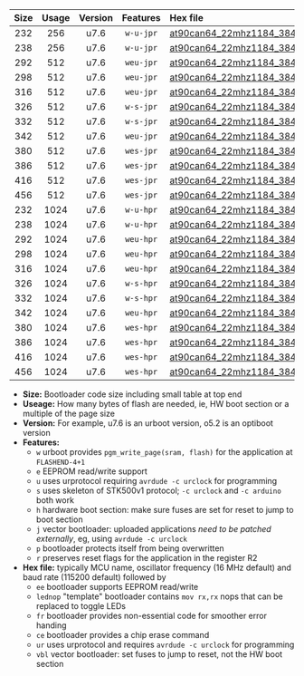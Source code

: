 |Size|Usage|Version|Features|Hex file|
|:-:|:-:|:-:|:-:|:--|
|232|256|u7.6|`w-u-jpr`|[at90can64_22mhz1184_38400bps_ur_vbl.hex](https://raw.githubusercontent.com/stefanrueger/urboot/main/bootloaders/at90can64/fcpu_22mhz1184/38400_bps/at90can64_22mhz1184_38400bps_ur_vbl.hex)|
|238|256|u7.6|`w-u-jpr`|[at90can64_22mhz1184_38400bps_lednop_ur_vbl.hex](https://raw.githubusercontent.com/stefanrueger/urboot/main/bootloaders/at90can64/fcpu_22mhz1184/38400_bps/at90can64_22mhz1184_38400bps_lednop_ur_vbl.hex)|
|292|512|u7.6|`weu-jpr`|[at90can64_22mhz1184_38400bps_ee_ur_vbl.hex](https://raw.githubusercontent.com/stefanrueger/urboot/main/bootloaders/at90can64/fcpu_22mhz1184/38400_bps/at90can64_22mhz1184_38400bps_ee_ur_vbl.hex)|
|298|512|u7.6|`weu-jpr`|[at90can64_22mhz1184_38400bps_ee_lednop_ur_vbl.hex](https://raw.githubusercontent.com/stefanrueger/urboot/main/bootloaders/at90can64/fcpu_22mhz1184/38400_bps/at90can64_22mhz1184_38400bps_ee_lednop_ur_vbl.hex)|
|316|512|u7.6|`weu-jpr`|[at90can64_22mhz1184_38400bps_ee_lednop_fr_ur_vbl.hex](https://raw.githubusercontent.com/stefanrueger/urboot/main/bootloaders/at90can64/fcpu_22mhz1184/38400_bps/at90can64_22mhz1184_38400bps_ee_lednop_fr_ur_vbl.hex)|
|326|512|u7.6|`w-s-jpr`|[at90can64_22mhz1184_38400bps_vbl.hex](https://raw.githubusercontent.com/stefanrueger/urboot/main/bootloaders/at90can64/fcpu_22mhz1184/38400_bps/at90can64_22mhz1184_38400bps_vbl.hex)|
|332|512|u7.6|`w-s-jpr`|[at90can64_22mhz1184_38400bps_lednop_vbl.hex](https://raw.githubusercontent.com/stefanrueger/urboot/main/bootloaders/at90can64/fcpu_22mhz1184/38400_bps/at90can64_22mhz1184_38400bps_lednop_vbl.hex)|
|342|512|u7.6|`weu-jpr`|[at90can64_22mhz1184_38400bps_ee_lednop_fr_ce_ur_vbl.hex](https://raw.githubusercontent.com/stefanrueger/urboot/main/bootloaders/at90can64/fcpu_22mhz1184/38400_bps/at90can64_22mhz1184_38400bps_ee_lednop_fr_ce_ur_vbl.hex)|
|380|512|u7.6|`wes-jpr`|[at90can64_22mhz1184_38400bps_ee_vbl.hex](https://raw.githubusercontent.com/stefanrueger/urboot/main/bootloaders/at90can64/fcpu_22mhz1184/38400_bps/at90can64_22mhz1184_38400bps_ee_vbl.hex)|
|386|512|u7.6|`wes-jpr`|[at90can64_22mhz1184_38400bps_ee_lednop_vbl.hex](https://raw.githubusercontent.com/stefanrueger/urboot/main/bootloaders/at90can64/fcpu_22mhz1184/38400_bps/at90can64_22mhz1184_38400bps_ee_lednop_vbl.hex)|
|416|512|u7.6|`wes-jpr`|[at90can64_22mhz1184_38400bps_ee_lednop_fr_vbl.hex](https://raw.githubusercontent.com/stefanrueger/urboot/main/bootloaders/at90can64/fcpu_22mhz1184/38400_bps/at90can64_22mhz1184_38400bps_ee_lednop_fr_vbl.hex)|
|456|512|u7.6|`wes-jpr`|[at90can64_22mhz1184_38400bps_ee_lednop_fr_ce_vbl.hex](https://raw.githubusercontent.com/stefanrueger/urboot/main/bootloaders/at90can64/fcpu_22mhz1184/38400_bps/at90can64_22mhz1184_38400bps_ee_lednop_fr_ce_vbl.hex)|
|232|1024|u7.6|`w-u-hpr`|[at90can64_22mhz1184_38400bps_ur.hex](https://raw.githubusercontent.com/stefanrueger/urboot/main/bootloaders/at90can64/fcpu_22mhz1184/38400_bps/at90can64_22mhz1184_38400bps_ur.hex)|
|238|1024|u7.6|`w-u-hpr`|[at90can64_22mhz1184_38400bps_lednop_ur.hex](https://raw.githubusercontent.com/stefanrueger/urboot/main/bootloaders/at90can64/fcpu_22mhz1184/38400_bps/at90can64_22mhz1184_38400bps_lednop_ur.hex)|
|292|1024|u7.6|`weu-hpr`|[at90can64_22mhz1184_38400bps_ee_ur.hex](https://raw.githubusercontent.com/stefanrueger/urboot/main/bootloaders/at90can64/fcpu_22mhz1184/38400_bps/at90can64_22mhz1184_38400bps_ee_ur.hex)|
|298|1024|u7.6|`weu-hpr`|[at90can64_22mhz1184_38400bps_ee_lednop_ur.hex](https://raw.githubusercontent.com/stefanrueger/urboot/main/bootloaders/at90can64/fcpu_22mhz1184/38400_bps/at90can64_22mhz1184_38400bps_ee_lednop_ur.hex)|
|316|1024|u7.6|`weu-hpr`|[at90can64_22mhz1184_38400bps_ee_lednop_fr_ur.hex](https://raw.githubusercontent.com/stefanrueger/urboot/main/bootloaders/at90can64/fcpu_22mhz1184/38400_bps/at90can64_22mhz1184_38400bps_ee_lednop_fr_ur.hex)|
|326|1024|u7.6|`w-s-hpr`|[at90can64_22mhz1184_38400bps.hex](https://raw.githubusercontent.com/stefanrueger/urboot/main/bootloaders/at90can64/fcpu_22mhz1184/38400_bps/at90can64_22mhz1184_38400bps.hex)|
|332|1024|u7.6|`w-s-hpr`|[at90can64_22mhz1184_38400bps_lednop.hex](https://raw.githubusercontent.com/stefanrueger/urboot/main/bootloaders/at90can64/fcpu_22mhz1184/38400_bps/at90can64_22mhz1184_38400bps_lednop.hex)|
|342|1024|u7.6|`weu-hpr`|[at90can64_22mhz1184_38400bps_ee_lednop_fr_ce_ur.hex](https://raw.githubusercontent.com/stefanrueger/urboot/main/bootloaders/at90can64/fcpu_22mhz1184/38400_bps/at90can64_22mhz1184_38400bps_ee_lednop_fr_ce_ur.hex)|
|380|1024|u7.6|`wes-hpr`|[at90can64_22mhz1184_38400bps_ee.hex](https://raw.githubusercontent.com/stefanrueger/urboot/main/bootloaders/at90can64/fcpu_22mhz1184/38400_bps/at90can64_22mhz1184_38400bps_ee.hex)|
|386|1024|u7.6|`wes-hpr`|[at90can64_22mhz1184_38400bps_ee_lednop.hex](https://raw.githubusercontent.com/stefanrueger/urboot/main/bootloaders/at90can64/fcpu_22mhz1184/38400_bps/at90can64_22mhz1184_38400bps_ee_lednop.hex)|
|416|1024|u7.6|`wes-hpr`|[at90can64_22mhz1184_38400bps_ee_lednop_fr.hex](https://raw.githubusercontent.com/stefanrueger/urboot/main/bootloaders/at90can64/fcpu_22mhz1184/38400_bps/at90can64_22mhz1184_38400bps_ee_lednop_fr.hex)|
|456|1024|u7.6|`wes-hpr`|[at90can64_22mhz1184_38400bps_ee_lednop_fr_ce.hex](https://raw.githubusercontent.com/stefanrueger/urboot/main/bootloaders/at90can64/fcpu_22mhz1184/38400_bps/at90can64_22mhz1184_38400bps_ee_lednop_fr_ce.hex)|

- **Size:** Bootloader code size including small table at top end
- **Useage:** How many bytes of flash are needed, ie, HW boot section or a multiple of the page size
- **Version:** For example, u7.6 is an urboot version, o5.2 is an optiboot version
- **Features:**
  + `w` urboot provides `pgm_write_page(sram, flash)` for the application at `FLASHEND-4+1`
  + `e` EEPROM read/write support
  + `u` uses urprotocol requiring `avrdude -c urclock` for programming
  + `s` uses skeleton of STK500v1 protocol; `-c urclock` and `-c arduino` both work
  + `h` hardware boot section: make sure fuses are set for reset to jump to boot section
  + `j` vector bootloader: uploaded applications *need to be patched externally*, eg, using `avrdude -c urclock`
  + `p` bootloader protects itself from being overwritten
  + `r` preserves reset flags for the application in the register R2
- **Hex file:** typically MCU name, oscillator frequency (16 MHz default) and baud rate (115200 default) followed by
  + `ee` bootloader supports EEPROM read/write
  + `lednop` "template" bootloader contains `mov rx,rx` nops that can be replaced to toggle LEDs
  + `fr` bootloader provides non-essential code for smoother error handing
  + `ce` bootloader provides a chip erase command
  + `ur` uses urprotocol and requires `avrdude -c urclock` for programming
  + `vbl` vector bootloader: set fuses to jump to reset, not the HW boot section
